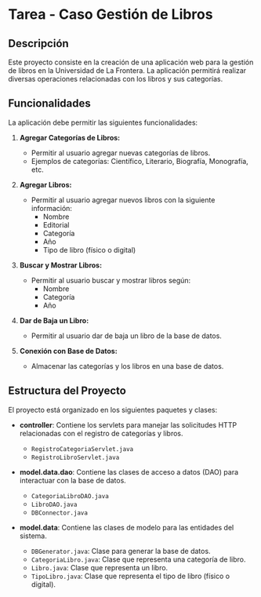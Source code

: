 # Tarea - Caso Gestión de Libros

## Descripción

Este proyecto consiste en la creación de una aplicación web para la gestión de libros en la Universidad de La Frontera. La aplicación permitirá realizar diversas operaciones relacionadas con los libros y sus categorías.

## Funcionalidades

La aplicación debe permitir las siguientes funcionalidades:

1. **Agregar Categorías de Libros:**
    - Permitir al usuario agregar nuevas categorías de libros.
    - Ejemplos de categorías: Científico, Literario, Biografía, Monografía, etc.

2. **Agregar Libros:**
    - Permitir al usuario agregar nuevos libros con la siguiente información:
        - Nombre
        - Editorial
        - Categoría
        - Año
        - Tipo de libro (físico o digital)

3. **Buscar y Mostrar Libros:**
    - Permitir al usuario buscar y mostrar libros según:
        - Nombre
        - Categoría
        - Año

4. **Dar de Baja un Libro:**
    - Permitir al usuario dar de baja un libro de la base de datos.

5. **Conexión con Base de Datos:**
    - Almacenar las categorías y los libros en una base de datos.

## Estructura del Proyecto

El proyecto está organizado en los siguientes paquetes y clases:


- **controller**: Contiene los servlets para manejar las solicitudes HTTP relacionadas con el registro de categorías y libros.
    - `RegistroCategoriaServlet.java`
    - `RegistroLibroServlet.java`

- **model.data.dao**: Contiene las clases de acceso a datos (DAO) para interactuar con la base de datos.
    - `CategoriaLibroDAO.java`
    - `LibroDAO.java`
    - `DBConnector.java`

- **model.data**: Contiene las clases de modelo para las entidades del sistema.
    - `DBGenerator.java`: Clase para generar la base de datos.
    - `CategoriaLibro.java`: Clase que representa una categoría de libro.
    - `Libro.java`: Clase que representa un libro.
    - `TipoLibro.java`: Clase que representa el tipo de libro (físico o digital).
